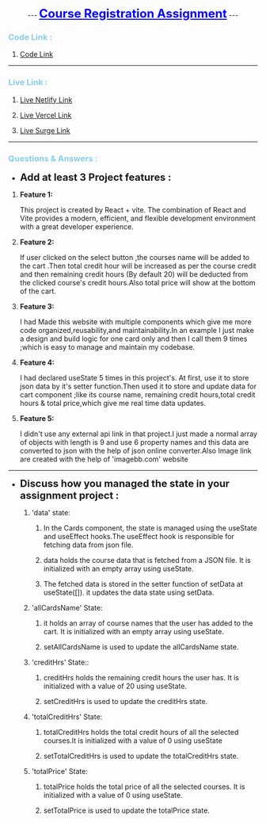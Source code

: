 <p align="center">
 ---
  <b><span style="font-size: 24px ; color: blue"><u>Course Registration Assignment</u></span></b>
---
</p>


### <span style=" color: skyblue">Code Link : </span>

1. [Code Link](https://github.com/programming-hero-web-course2/my-course-roster-mr-tnmy-srkr "https://github.com/programming-hero-web-course2/my-course-roster-mr-tnmy-srkr")
---
### <span style=" color: skyblue">Live Link : </span>

1. [Live Netlify Link](https://course-reg-react.netlify.app/ "https://course-reg-react.netlify.app/")

2. [Live Vercel Link](https://course-reg-react.vercel.app/ "https://course-reg-react.vercel.app/")

3. [Live Surge Link](http://course-reg-react.surge.sh/ "http://course-reg-react.surge.sh/")
---
### <span style=" color: skyblue"> Questions & Answers :</span>

- <span style="font-size: 20px">**Add at least 3 Project features :**</span>

1. **Feature 1:**

   This project is created by React + vite.
   The combination of React and Vite provides a modern, efficient, and flexible development environment with a great developer experience.

2. **Feature 2:**

   If user clicked on the select button ,the courses name will be added to the cart .Then total credit hour will be increased as per the course credit and then remaining credit hours (By default 20) will be deducted from the clicked course's credit hours.Also total price will show at the bottom of the cart.
   
3. **Feature 3:**

   I had Made this website with multiple components which give me more code organized,reusability,and maintainability.In an example I just make a design and build logic for one card only and then I call them 9 times ;which is easy to manage and maintain my codebase.
   
 4. **Feature 4:**

    I had declared useState 5 times in this project's. At first, use it to store json data by it's setter function.Then used it to store and update data for cart component ;like its course name, remaining credit hours,total credit hours & total price,which give me real time data updates.
 5. **Feature 5:**

    I didn't use any external api link in that project.I just made a normal array of objects with length is 9 and use 6 property names and this data are converted to json with the help of json online converter.Also Image link are created with the help of 'imagebb.com' website

---


- <span style="font-size: 20px">**Discuss how you managed the state in your assignment project :**</span>




    1. 'data' state:

       1.  In the Cards component, the state is managed using the useState and useEffect hooks.The useEffect hook is responsible for fetching data from json file.

       2. data holds the course data that is fetched from a JSON file.
       It is initialized with an empty array using useState.

        2. The fetched data is stored  in the setter function of setData at useState([]). it updates the data state using setData.


    2. 'allCardsName' State:
    
       1. it holds an array of course names that the user has added to the cart. It is initialized with an empty array using useState.

       2. setAllCardsName is used to update the allCardsName state.

    3. 'creditHrs' State::
    
       1. creditHrs holds the remaining      credit hours the user has.
         It is initialized with a value of 20 using useState. 

       2. setCreditHrs is used to update the creditHrs state.

   4. 'totalCreditHrs' State:
    
       1.   totalCreditHrs holds the total credit hours of all the selected courses.It is initialized with a value of 0 using useState

       2.  setTotalCreditHrs is used to update the totalCreditHrs state.

 

    5.  'totalPrice' State:
    
        1.   totalPrice holds the total price of all the selected courses.
         It is initialized with a value of 0 using useState.  

        2.   setTotalPrice is used to update the totalPrice state.
<!-- ........................... -->
